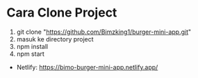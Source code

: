 # Cara Clone Project

1. git clone "https://github.com/Bimzking1/burger-mini-app.git"
2. masuk ke directory project
3. npm install
4. npm start

- Netlify: https://bimo-burger-mini-app.netlify.app/